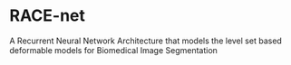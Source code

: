 # RACE-net
A Recurrent Neural Network Architecture that models the level set based deformable models for Biomedical Image Segmentation
